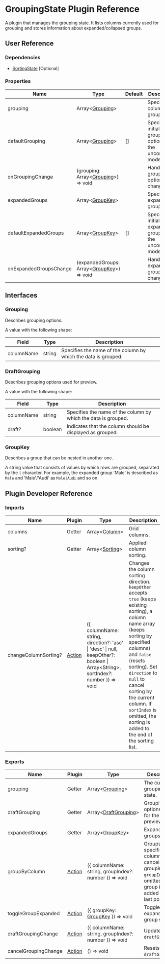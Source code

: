 # GroupingState Plugin Reference

A plugin that manages the grouping state. It lists columns currently used for grouping and stores information about expanded/collapsed groups.

## User Reference

### Dependencies

- [SortingState](sorting-state.md) [Optional]

### Properties

Name | Type | Default | Description
-----|------|---------|------------
grouping | Array&lt;[Grouping](#grouping)&gt; | | Specifies columns to group by.
defaultGrouping | Array&lt;[Grouping](#grouping)&gt; | [] | Specifies initial grouping options in the uncontrolled mode.
onGroupingChange | (grouping: Array&lt;[Grouping](#grouping)&gt;) => void | | Handles grouping option changes.
expandedGroups | Array&lt;[GroupKey](#group-key)&gt; | | Specifies expanded groups.
defaultExpandedGroups | Array&lt;[GroupKey](#group-key)&gt; | [] | Specifies initially expanded groups in the uncontrolled mode.
onExpandedGroupsChange | (expandedGroups: Array&lt;[GroupKey](#group-key)&gt;) => void | | Handles expanded group changes.

## Interfaces

### Grouping

Describes grouping options.

A value with the following shape:

Field | Type | Description
------|------|------------
columnName | string | Specifies the name of the column by which the data is grouped.

### <a name="draft-grouping"></a>DraftGrouping

Describes grouping options used for preview.

A value with the following shape:

Field | Type | Description
------|------|------------
columnName | string | Specifies the name of the column by which the data is grouped.
draft? | boolean | Indicates that the column should be displayed as grouped.

### <a name="group-key"></a>GroupKey

Describes a group that can be nested in another one.

A string value that consists of values by which rows are grouped, separated by the `|` character. For example, the expanded group 'Male' is described as `Male` and 'Male'/'Audi' as `Male|Audi` and so on.

## Plugin Developer Reference

### Imports

Name | Plugin | Type | Description
-----|--------|------|------------
columns | Getter | Array&lt;[Column](grid.md#column)&gt; | Grid columns.
sorting? | Getter | Array&lt;[Sorting](sorting-state.md#sorting)&gt; | Applied column sorting.
changeColumnSorting? | [Action](/devextreme-reactive/react/core/docs/reference/action) | ({ columnName: string, direction?: 'asc' &#124; 'desc' &#124; null, keepOther?: boolean &#124; Array&lt;String&gt;, sortIndex?: number }) => void | Changes the column sorting direction. `keepOther` accepts `true` (keeps existing sorting), a column name array (keeps sorting by specified columns) and `false` (resets sorting). Set `direction` to `null` to cancel sorting by the current column. If `sortIndex` is omitted, the sorting is added to the end of the sorting list.

### Exports

Name | Plugin | Type | Description
-----|--------|------|------------
grouping | Getter | Array&lt;[Grouping](#grouping)&gt; | The current grouping state.
draftGrouping | Getter | Array&lt;[DraftGrouping](#draft-grouping)&gt; | Grouping options used for the preview.
expandedGroups | Getter | Array&lt;[GroupKey](#group-key)&gt; | Expanded groups.
groupByColumn | [Action](/devextreme-reactive/react/core/docs/reference/action) | ({ columnName: string, groupIndex?: number }) => void | Groups by a specified column or cancels grouping. If `groupIndex` is omitted, the group is added to the last position.
toggleGroupExpanded | [Action](/devextreme-reactive/react/core/docs/reference/action) | ({ groupKey: [GroupKey](#group-key) }) => void | Toggles the expanded group state.
draftGroupingChange | [Action](/devextreme-reactive/react/core/docs/reference/action) | ({ columnName: string, groupIndex?: number }) => void | Updates `dratfGrouping`.
cancelGroupingChange | [Action](/devextreme-reactive/react/core/docs/reference/action) | () => void | Resets `draftGrouping`.
